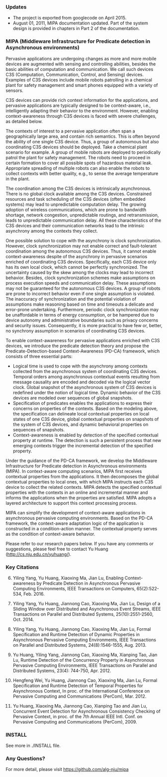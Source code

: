 ### Updates
 * The project is exported from googlecode on April 2015.
 * August 01, 2011, MIPA documentation updated. Part of the system design is provided in chapters in Part 2 of the documentation.
 
### MIPA (Middleware Infrastructure for Predicate detection in Asynchronous environments)
Pervasive applications are undergoing changes as more and more mobile devices are augmented with sensing and controlling abilities, besides the basic abilities of computation and communication. We call such devices C3S (Computation, Communication, Control, and Sensing) devices. Examples of C3S devices include mobile robots patrolling in a chemical plant for safety management and smart phones equipped with a variety of sensors.

C3S devices can provide rich context information for the applications, and pervasive applications are typically designed to be context-aware, i.e., intelligently adapting their behavior to the environment. However, enabling context-awareness through C3S devices is faced with severe challenges, as detailed below.

The contexts of interest to a pervasive application often span a geographically large area, and contain rich semantics. This is often beyond the ability of one single C3S device. Thus, a group of autonomous but also coordinating C3S devices should be deployed. Take a chemical plant scenario for example. A group of mobile robots are deployed to periodically patrol the plant for safety management. The robots need to proceed in certain formation to cover all possible spots of hazardous material leak. Appropriate spreading of multiple robots can also enable the robots to collect contexts with better quality, e.g., to sense the average temperature in the plant.

The coordination among the C3S devices is intrinsically asynchronous. There is no global clock available among the C3S devices. Constrained resources and task scheduling of the C3S devices (often embedded systems) may lead to unpredictable computation delay. The growing adoption of wireless communications, which are prone to bandwidth shortage, network congestion, unpredictable routings, and retransmission, leads to unpredictable communication delay. All these characteristics of the C3S devices and their communication networks lead to the intrinsic asynchrony among the contexts they collect.

One possible solution to cope with the asynchrony is clock synchronization. However, clock synchronization may not enable correct and fault-tolerant coordination among the autonomous C3S devices. Thus, it cannot enable context-awareness despite of the asynchrony in pervasive scenarios enriched of coordinating C3S devices. Specifically, each C3S device only has its own local clock, which cannot be perfectly synchronized. The uncertainty caused by the skew among the clocks may lead to incorrect behavior. Besides, clock synchronization schemes make assumptions on process execution speeds and communication delay. These assumptions may not be guaranteed for the autonomous C3S devices. A group of robots are prone to incorrect behavior even if one single assumption is violated. The inaccuracy of synchronization and the potential violation of assumptions make reasoning based on time and timeouts a delicate and error-prone undertaking. Furthermore, periodic clock synchronization may be unaffordable in terms of energy consumption, or be hampered due to device autonomy and administrative boundaries such as privacy concerns and security issues. Consequently, it is more practical to have few or, better, no synchrony assumption in scenarios of coordinating C3S devices.

To enable context-awareness for pervasive applications enriched with C3S devices, we introduce the predicate detection theory and propose the Predicate-Detection-based Context-Awareness (PD-CA) framework, which consists of three essential parts: 
  * Logical time is used to cope with the asynchrony among contexts collected from the asynchronous system of coordinating C3S devices. Temporal orders among asynchronous contextual events resulting from message causality are encoded and decoded via the logical vector clock. Global snapshot of the asynchronous system of C3S devices is redefined under the notion of logical time. Dynamic behavior of the C3S devices are modeled over sequences of global snapshots. 
  * Specification of predicates enables the applications to express their concerns on properties of the contexts. Based on the modeling above, the specification can delineate local contextual properties on local states of one C3S device, global contextual properties on snapshots of the system of C3S devices, and dynamic behavioral properties on sequences of snapshots. 
  * Context-awareness is enabled by detection of the specified contextual property at runtime. The detection is such a persistent process that new emerging contexts trigger the incremental detection of the specified property.

Under the guidance of the PD-CA framework, we develop the Middleware Infrastructure for Predicate detection in Asynchronous environments (MIPA). In context-aware computing scenarios, MIPA first receives contextual properties from the applications. It then decomposes the global contextual properties to local ones, with which MIPA instructs each C3S device to collect the related contexts. MIPA detects the specified contextual properties with the contexts in an online and incremental manner and informs the applications when the properties are satisfied. MIPA adopts a layered architecture to support this context processing process.

MIPA can simplify the development of context-aware applications in asynchronous pervasive computing environments. Based on the PD-CA framework, the context-aware adaptation logic of the application is constructed in a condition-action manner. The contextual property serves as the condition of context-aware behavior.

Please refer to our research papers below. If you have any comments or suggestions, please feel free to contact Yu Huang (http://cs.nju.edu.cn/yuhuang/).

### Key Citations
6. Yiling Yang, Yu Huang, Xiaoxing Ma, Jian Lu, Enabling Context-awareness by Predicate Detection in Asynchronous Pervasive Computing Environments, IEEE Transactions on Computers, 65(2):522-534, Feb. 2016.

5. Yiling Yang, Yu Huang, Jiannong Cao, Xiaoxing Ma, Jian Lu, Design of a Sliding Window over Distributed and Asynchronous Event Streams, IEEE Transactions on Parallel and Distributed Systems, 25(10):2551-2560, Oct. 2014.

4. Yiling Yang, Yu Huang, Jiannong Cao, Xiaoxing Ma, Jian Lu, Formal Specification and Runtime Detection of Dynamic Properties in Asynchronous Pervasive Computing Environments, IEEE Transactions on Parallel and Distributed Systems, 24(8):1546-1555, Aug. 2013.

3. Yu Huang, Yiling Yang, Jiannong Cao, Xiaoxing Ma, Xianping Tao, Jian Lu, Runtime Detection of the Concurrency Property in Asynchronous Pervasive Computing Environments, IEEE Transactions on Parallel and Distributed Systems, 23(4): 744-750, Apr. 2012.

2. Hengfeng Wei, Yu Huang, Jiannong Cao, Xiaoxing Ma, Jian Lu, Formal Specification and Runtime Detection of Temporal Properties for Asynchronous Context, In proc. of the International Conference on Pervasive Computing and Communications (PerCom), Mar. 2012.

1. Yu Huang, Xiaoxing Ma, Jiannong Cao, Xianping Tao and Jian Lu, Concurrent Event Detection for Asynchronous Consistency Checking of Pervasive Context, in proc. of the 7th Annual IEEE Intl. Conf. on Pervasive Computing and Communications (PerCom), 2009.

### INSTALL
  See more in ./INSTALL file.

### Any Questions?
For more detail, please visit https://github.com/alg-nju/mipa
